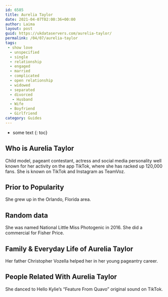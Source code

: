 ```yaml
---
id: 6585
title: Aurelia Taylor
date: 2021-04-07T02:00:36+00:00
author: Laima
layout: post
guid: https://ukdataservers.com/aurelia-taylor/
permalink: /04/07/aurelia-taylor
tags:
 - show love
  - unspecified
  - single
  - relationship
  - engaged
  - married
  - complicated
  - open relationship
  - widowed
  - separated
  - divorced
   - Husband
  - Wife
  - Boyfriend
  - Girlfriend
category: Guides
---
```


* some text
{: toc}


## Who is Aurelia Taylor
                  
                  
                  
Child model, pageant contestant, actress and social media personality well known for her activity on the app TikTok, where she has racked up 120,000 fans. She is known on TikTok and Instagram as TeamVoz. 
                  
              
            
              
            
                
                
                
## Prior to Popularity
                  
                  
                  
She grew up in the Orlando, Florida area. 
                  
              
            
              
            
                
                
                
## Random data
                  
                  
                  
She was named National Little Miss Photogenic in 2016. She did a commercial for Fisher Price. 
                  
              
            
              
            
                
                
                
## Family & Everyday Life of Aurelia Taylor
                  
                  
                  
Her father Christopher Vozella helped her in her young pageantry career. 
                  
              
            
              
            
                
                
                
## People Related With Aurelia Taylor
                  
                  
                  
She danced to Hello Kylie&#8217;s &#8220;Feature From Quavo&#8221; original sound on TikTok. 
                  
              
            
              
            
                
              
            
              
              
            
            
              
            
          
          
          